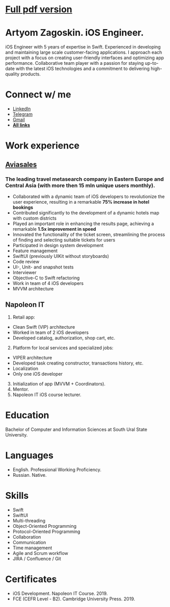 # [Full pdf version](https://inxel.github.io/CV/)

# Artyom Zagoskin. iOS Engineer.
iOS Engineer with 5 years of expertise in Swift. Experienced in developing and maintaining large scale customer-facing applications. I approach each project with a focus on creating user-friendly interfaces and optimizing app performance. Collaborative team player with a passion for staying up-to-date with the latest iOS technologies and a commitment to delivering high-quality products.

# Connect w/ me
- [LinkedIn](https://linkedin.com/in/artyomzagoskin)
- [Telegram](https://www.t.me/Arty_Zago)
- [Gmail](mailto:artyzago@gmail.com)
- [**All links**](https://inxel.github.io/links/)

# Work experience
## [Aviasales](https://apps.apple.com/ru/app/aviasales-book-cheap-flights/id498958864?l=en-GB)
### The leading travel metasearch company in Eastern Europe and Central Asia (with more then 15 mln unique users monthly).
- Collaborated with a dynamic team of iOS developers to revolutionize the user experience, resulting in a remarkable **75% increase in hotel bookings**
- Contributed significantly to the development of a dynamic hotels map with custom districts
- Played an important role in enhancing the results page, achieving a remarkable **1.5x improvement in speed**
- Innovated the functionality of the ticket screen, streamlining the process of finding and selecting suitable tickets for users
- Participated in design system development
- Feature management
- SwiftUI (previously UIKit without storyboards)
- Code review
- UI-, Unit- and snapshot tests
- Interviewer
- Objective-C to Swift refactoring
- Work in team of 4 iOS developers
- MVVM architecture

## Napoleon IT
1. Retail app:
- Clean Swift (VIP) architecture
- Worked in team of 2 iOS developers
- Developed catalog, authorization, shop cart, etc.
2. Pl‎atform for local services and specialized jobs:
- VIPER architecture
- Developed task creating constructor, transactions history, etc.
- Localization
- Only one iOS developer
3. Initialization of app (MVVM + Coordinators).
4. Mentor‎.
5. Napoleon IT iOS course lecturer.

# Education
Bachelor of Computer and Information Sciences at South Ural State University.

# Languages
- English. Professional Working Proficiency.
- Russian. Native.

# Skills
- Swift
- SwiftUI
- Multi-threading
- Object-Oriented Programming 
- Protocol-Oriented Programming
- Collaboration
- Communication 
- Time management
- Agile and Scrum workflow  
- JIRA / Confluence / Git

# Certificates
- iOS Development. Napoleon IT Course. 2019.
- FCE (CEFR Level - B2). Cambridge University Press. 2019.
